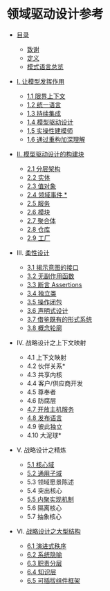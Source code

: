 # 领域驱动设计参考

- [目录](README.md)
  - [致谢](cn_0.1_acknowledgement.md)  
  - [定义](cn_0.2_definitions.md)  
  - [模式语言总览](cn_0.3_pattern_language_overview.md)  

- [I. 让模型发挥作用](cn_1.0_putting_the_model_to_work.md)
  - [1.1 限界上下文](cn_1.1_bounted_context.md)
  - [1.2 统一语言](cn_1.2_ubiquitous_language.md)
  - [1.3 持续集成](cn_1.3_continuous_integration.md)
  - [1.4 模型驱动设计](cn_1.4_model_driven_design.md)
  - [1.5 实操性建模师](cn_1.5_hands_on_modlers.md)
  - [1.6 通过重构加深理解](cn_1.6_refactoring_toward_deeper_insight.md)

- [II. 模型驱动设计的构建块](cn_2.0_building_blocks_of_a_model_driven_design.md)  
  - [2.1 分层架构](cn_2.1_layered_architecture.md)  
  - [2.2 实体](cn_2.2_entities.md)
  - [2.3 值对象](cn_2.3_value_objects.md)
  - [2.4 领域事件 *](cn_2.4_domain_events.md)  
  - [2.5 服务](cn_2.5_services.md)  
  - [2.6 模块](cn_2.6_modules.md)  
  - [2.7 聚合体](cn_2.7_aggregate.md)  
  - [2.8 仓库](cn_2.8_repositories.md)  
  - [2.9 工厂](cn_2.9_factories.md)

- III. [柔性设计](cn_3.0_supple_design.md)
  - [3.1 揭示意图的接口](cn_3.1_intention_revealing_interfaces.md)
  - [3.2 无副作用函数](cn_3.2_side_effect_free_functions.md)
  - [3.3 断言 Assertions](cn_3.3_assertions.md)  
  - [3.4 独立类](cn_3.4_standalone_classes.md)    
  - [3.5 操作闭包](cn_3.5_closure_of_operations.md)  
  - [3.6 声明式设计](cn_3.6_declarative_design.md)  
  - [3.7 借鉴既有的形式系统](cn_3.7_drawing_on_established_formalisms.md)  
  - [3.8 概念轮廓](cn_3.8_conceptual_contours.md)  

- IV. 战略设计之上下文映射

  - 4.1 上下文映射  
  - 4.2 伙伴关系*  
  - 4.3 共享内核  
  - 4.4 客户/供应商开发  
  - 4.5 尊奉者
  - 4.6 防腐层
  - [4.7 开放主机服务](cn_4.7_open_host_service.md)  
  - [4.8 发布语言](cn_4.8_published_language.md)  
  - 4.9 彼此独立  
  - 4.10 大泥球*  

- V. 战略设计之精炼

  - [5.1 核心域](cn_5.1_core_domain.md)
  - [5.2 通用子域](cn_5.2_generic_subdomains.md)  
  - 5.3 领域愿景陈述  
  - 5.4 突出核心  
  - [5.5 内聚实现机制](cn_5.5_cohesive_mechanisms.md)  
  - 5.6 隔离核心  
  - 5.7 抽象核心  

- VI. [战略设计之大型结构](cn_6.0_large_scale_structure.md)  

  - [6.1 演进式秩序](cn_6.1_evolving_order.md)  
  - [6.2 系统隐喻](cn_6.2_system_metaphor.md)  
  - [6.3 职责分层](cn_6.3_responsibility_layers.md)  
  - [6.4 知识层](cn_6.4_knowledge_level.md)  
  - [6.5 可插拔组件框架](cn_6.5_pluggable_component_framework.md)  
